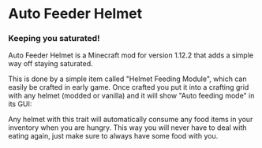 # Auto Feeder Helmet
### Keeping you saturated!


Auto Feeder Helmet is a Minecraft mod for version 1.12.2 that adds a simple way off staying saturated.

This is done by a simple item called "Helmet Feeding Module", which can easily be crafted in early game.
Once crafted you put it into a crafting grid with any helmet (modded or vanilla)
and it will show "Auto feeding mode" in its GUI:

Any helmet with this trait will automatically consume any food items in your inventory when you are hungry.
This way you will never have to deal with eating again,  just make sure to always have some food with you.
